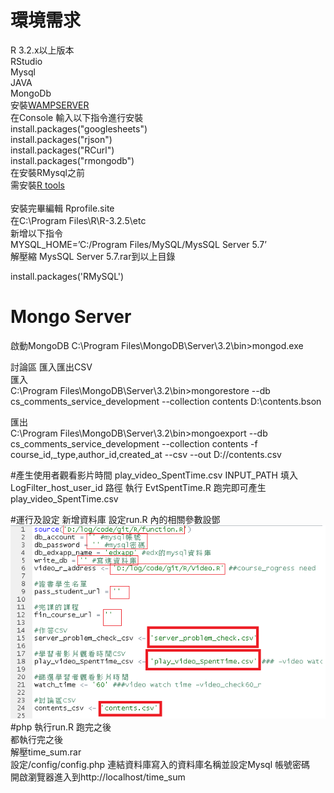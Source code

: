 # 環境需求
R 3.2.x以上版本 <br>
RStudio <br>
Mysql  <br> 
JAVA <br> 
MongoDb <br> 
安裝[WAMPSERVER](http://www.wampserver.com/en/)<br>
在Console 輸入以下指令進行安裝 <br>
install.packages("googlesheets") <br>
install.packages("rjson") <br>
install.packages("RCurl") <br>
install.packages("rmongodb") <br>
在安裝RMysql之前 <br>
需安裝[R tools](https://cran.r-project.org/bin/windows/Rtools/) <br>
<br>
安裝完畢編輯 Rprofile.site<br> 在C:\Program Files\R\R-3.2.5\etc <br>
新增以下指令<br>
MYSQL_HOME=’C:/Program Files/MySQL/MysSQL Server 5.7’<br>
解壓縮 MysSQL Server 5.7.rar到以上目錄<br>

install.packages('RMySQL')<br>

# Mongo Server<br>

啟動MongoDB C:\Program Files\MongoDB\Server\3.2\bin>mongod.exe <br>

討論區 匯入匯出CSV<br>
匯入 <br>
C:\Program Files\MongoDB\Server\3.2\bin>mongorestore --db cs_comments_service_development  --collection contents  D:\contents.bson <br>

匯出 <br>
C:\Program Files\MongoDB\Server\3.2\bin>mongoexport --db cs_comments_service_development --collection contents -f  course_id,_type,author_id,created_at --csv --out D://contents.csv <br>



#產生使用者觀看影片時間 play_video_SpentTime.csv
INPUT_PATH 填入 LogFilter_host_user_id 路徑
執行 EvtSpentTime.R 跑完即可產生play_video_SpentTime.csv

#運行及設定
新增資料庫
設定run.R
內的相關參數設鄧
![](https://github.com/orzkng2015/R/blob/master/%E6%9C%AA%E5%91%BD%E5%90%8D.png)
#php
執行run.R 跑完之後<br>
都執行完之後<br>
解壓time_sum.rar<br>
設定/config/config.php 連結資料庫寫入的資料庫名稱並設定Mysql 帳號密碼<br>
開啟瀏覽器進入到http://localhost/time_sum<br>

